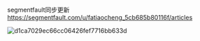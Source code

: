 # 

segmentfault同步更新 https://segmentfault.com/u/fatiaocheng_5cb685b80116f/articles

![d1ca7029ec66cc06426fef7716bb633d](https://user-images.githubusercontent.com/31581862/114981360-704dfa00-9ec0-11eb-9af0-a48536a1b91a.jpg)

